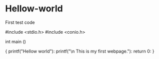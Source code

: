 # Hellow-world

First test code


#include <stdio.h>
#include <conio.h>

int main ()

{
  printf("Hellow world"):
  printf("\n This is my first webpage."):
  return 0:
}
